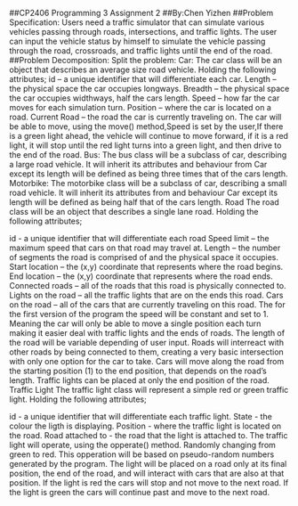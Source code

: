 ##CP2406 Programming 3 Assignment 2
##By:Chen Yizhen
##Problem Specification:
Users need a traffic simulator that can simulate various vehicles passing through roads, intersections, and traffic lights. The user can input the vehicle status by himself to simulate the vehicle passing through the road, crossroads, and traffic lights until the end of the road.
##Problem Decomposition:
Split the problem:
Car:
The car class will be an object that describes an average size road vehicle. Holding the following attributes;
id – a unique identifier that will differentiate each car.
Length – the physical space the car occupies longways.
Breadth – the physical space the car occupies widthways, half the cars length.
Speed – how far the car moves for each simulation turn.
Position – where the car is located on a road.
Current Road – the road the car is currently traveling on.
The car will be able to move, using the move() method,Speed is set by the user,If there is a green light ahead, the vehicle will continue to move forward, if it is a red light, it will stop until the red light turns into a green light, and then drive to the end of the road.
Bus:
The bus class will be a subclass of car, describing a large road vehicle. It will inherit its attributes and behaviour from Car except its length will be defined as being three times that of the cars length.
Motorbike:
The motorbike class will be a subclass of car, describing a small road vehicle. It will inherit its attributes from and behaviour Car except its length will be defined as being half that of the cars length.
Road
The road class will be an object that describes a single lane road. Holding the following attributes;

id - a unique identifier that will differentiate each road
Speed limit – the maximum speed that cars on that road may travel at.
Length – the number of segments the road is comprised of and the physical space it occupies.
Start location – the (x,y) coordinate that represents where the road begins.
End location – the (x,y) coordinate that represents where the road ends.
Connected roads – all of the roads that this road is physically connected to.
Lights on the road – all the traffic lights that are on the ends this road.
Cars on the road – all of the cars that are currently traveling on this road.
The for the first version of the program the speed will be constant and set to 1. Meaning the car will only be able to move a single position each turn making it easier deal with traffic lights and the ends of roads. The length of the road will be variable depending of user input. Roads will interreact with other roads by being connected to them, creating a very basic intersection with only one option for the car to take. Cars will move along the road from the starting position (1) to the end position, that depends on the road’s length. Traffic lights can be placed at only the end position of the road.
Traffic Light
The traffic light class will represent a simple red or green traffic light. Holding the following attributes;

id - a unique identifier that will differentiate each traffic light.
State - the colour the ligth is displaying.
Position - where the traffic light is located on the road.
Road attached to - the road that the light is attached to.
The traffic light will operate, using the opperate() method. Randomly changing from green to red. This opperation will be based on pseudo-random numbers generated by the program. The light will be placed on a road only at its final position, the end of the road, and will interact with cars that are also at that position. If the light is red the cars will stop and not move to the next road. If the light is green the cars will continue past and move to the next road.
